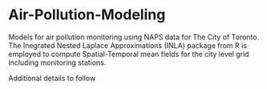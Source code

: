 # Air-Pollution-Modeling

Models for air pollution monitoring using NAPS data for The City of Toronto. The Inegrated Nested Laplace Approximations (INLA) package from R is employed to compute Spatial-Temporal mean fields for the city level grid including monitoring stations. 

Additional details to follow
